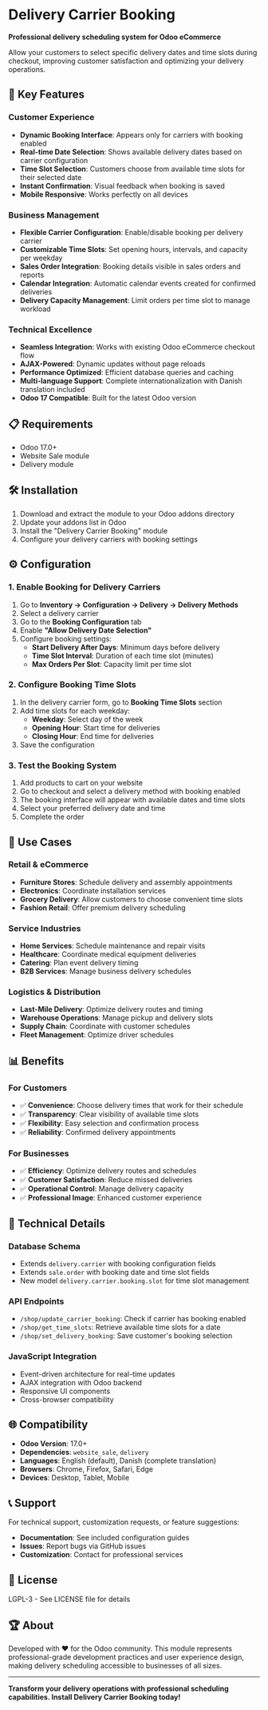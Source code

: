 # Delivery Carrier Booking

**Professional delivery scheduling system for Odoo eCommerce**

Allow your customers to select specific delivery dates and time slots during checkout, improving customer satisfaction and optimizing your delivery operations.

## 🚀 Key Features

### Customer Experience
- **Dynamic Booking Interface**: Appears only for carriers with booking enabled
- **Real-time Date Selection**: Shows available delivery dates based on carrier configuration
- **Time Slot Selection**: Customers choose from available time slots for their selected date
- **Instant Confirmation**: Visual feedback when booking is saved
- **Mobile Responsive**: Works perfectly on all devices

### Business Management
- **Flexible Carrier Configuration**: Enable/disable booking per delivery carrier
- **Customizable Time Slots**: Set opening hours, intervals, and capacity per weekday
- **Sales Order Integration**: Booking details visible in sales orders and reports
- **Calendar Integration**: Automatic calendar events created for confirmed deliveries
- **Delivery Capacity Management**: Limit orders per time slot to manage workload

### Technical Excellence
- **Seamless Integration**: Works with existing Odoo eCommerce checkout flow
- **AJAX-Powered**: Dynamic updates without page reloads
- **Performance Optimized**: Efficient database queries and caching
- **Multi-language Support**: Complete internationalization with Danish translation included
- **Odoo 17 Compatible**: Built for the latest Odoo version

## 📋 Requirements

- Odoo 17.0+
- Website Sale module
- Delivery module

## 🛠 Installation

1. Download and extract the module to your Odoo addons directory
2. Update your addons list in Odoo
3. Install the "Delivery Carrier Booking" module
4. Configure your delivery carriers with booking settings

## ⚙️ Configuration

### 1. Enable Booking for Delivery Carriers

1. Go to **Inventory → Configuration → Delivery → Delivery Methods**
2. Select a delivery carrier
3. Go to the **Booking Configuration** tab
4. Enable **"Allow Delivery Date Selection"**
5. Configure booking settings:
   - **Start Delivery After Days**: Minimum days before delivery
   - **Time Slot Interval**: Duration of each time slot (minutes)
   - **Max Orders Per Slot**: Capacity limit per time slot

### 2. Configure Booking Time Slots

1. In the delivery carrier form, go to **Booking Time Slots** section
2. Add time slots for each weekday:
   - **Weekday**: Select day of the week
   - **Opening Hour**: Start time for deliveries
   - **Closing Hour**: End time for deliveries
3. Save the configuration

### 3. Test the Booking System

1. Add products to cart on your website
2. Go to checkout and select a delivery method with booking enabled
3. The booking interface will appear with available dates and time slots
4. Select your preferred delivery date and time
5. Complete the order

## 🎯 Use Cases

### Retail & eCommerce
- **Furniture Stores**: Schedule delivery and assembly appointments
- **Electronics**: Coordinate installation services
- **Grocery Delivery**: Allow customers to choose convenient time slots
- **Fashion Retail**: Offer premium delivery scheduling

### Service Industries
- **Home Services**: Schedule maintenance and repair visits
- **Healthcare**: Coordinate medical equipment deliveries
- **Catering**: Plan event delivery timing
- **B2B Services**: Manage business delivery schedules

### Logistics & Distribution
- **Last-Mile Delivery**: Optimize delivery routes and timing
- **Warehouse Operations**: Manage pickup and delivery slots
- **Supply Chain**: Coordinate with customer schedules
- **Fleet Management**: Optimize driver schedules

## 📊 Benefits

### For Customers
- ✅ **Convenience**: Choose delivery times that work for their schedule
- ✅ **Transparency**: Clear visibility of available time slots
- ✅ **Flexibility**: Easy selection and confirmation process
- ✅ **Reliability**: Confirmed delivery appointments

### For Businesses
- ✅ **Efficiency**: Optimize delivery routes and schedules
- ✅ **Customer Satisfaction**: Reduce missed deliveries
- ✅ **Operational Control**: Manage delivery capacity
- ✅ **Professional Image**: Enhanced customer experience

## 🔧 Technical Details

### Database Schema
- Extends `delivery.carrier` with booking configuration fields
- Extends `sale.order` with booking date and time slot fields
- New model `delivery.carrier.booking.slot` for time slot management

### API Endpoints
- `/shop/update_carrier_booking`: Check if carrier has booking enabled
- `/shop/get_time_slots`: Retrieve available time slots for a date
- `/shop/set_delivery_booking`: Save customer's booking selection

### JavaScript Integration
- Event-driven architecture for real-time updates
- AJAX integration with Odoo backend
- Responsive UI components
- Cross-browser compatibility

## 🌐 Compatibility

- **Odoo Version**: 17.0+
- **Dependencies**: `website_sale`, `delivery`
- **Languages**: English (default), Danish (complete translation)
- **Browsers**: Chrome, Firefox, Safari, Edge
- **Devices**: Desktop, Tablet, Mobile

## 📞 Support

For technical support, customization requests, or feature suggestions:

- **Documentation**: See included configuration guides
- **Issues**: Report bugs via GitHub issues
- **Customization**: Contact for professional services

## 📄 License

LGPL-3 - See LICENSE file for details

## 🏆 About

Developed with ❤️ for the Odoo community. This module represents professional-grade development practices and user experience design, making delivery scheduling accessible to businesses of all sizes.

---

**Transform your delivery operations with professional scheduling capabilities. Install Delivery Carrier Booking today!**